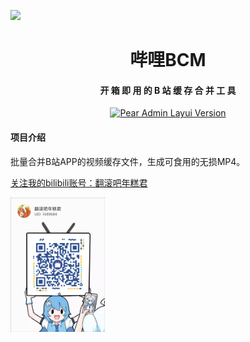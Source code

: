 <img src="admin/images/logo.png" width="90px" style="margin-top:30px;"/>
  <h1 align="center">
    哔哩BCM
  </h1>
  <h4 align="center">
    开 箱 即 用 的 B 站 缓 存 合 并 工 具
  </h4> 

<p align="center">
    <a href="#">
        <img src="https://img.shields.io/badge/Pear Admin Layui-0.28A+-green.svg" alt="Pear Admin Layui Version">
    </a>
</p>

#### 项目介绍
批量合并B站APP的视频缓存文件，生成可食用的无损MP4。

[关注我的bilibili账号：翻滚吧年糕君](https://space.bilibili.com/1489684)


<img src="qr.png" width = "30%" height = "30%" alt="qr" align=center />
